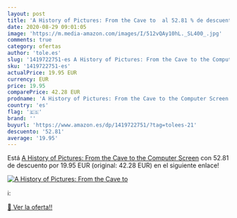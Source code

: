 ```yaml
---
layout: post
title: 'A History of Pictures: From the Cave to  al 52.81 % de descuento'
date: 2020-08-29 09:01:05
image: 'https://m.media-amazon.com/images/I/512vQAy10hL._SL400_.jpg'
comments: true
category: ofertas
author: 'tole.es'
slug: '1419722751-es A History of Pictures: From the Cave to the Computer Screen'
sku: '1419722751-es'
actualPrice: 19.95 EUR
currency: EUR
price: 19.95
comparePrice: 42.28 EUR
prodname: 'A History of Pictures: From the Cave to the Computer Screen'
country: 'es'
flag: '🇪🇸'
brand: ''
buyurl: 'https://www.amazon.es/dp/1419722751/?tag=tolees-21'
descuento: '52.81'
average: '19.95'
---
```


Está [A History of Pictures: From the Cave to the Computer Screen](https://www.amazon.es/dp/1419722751/?tag=tolees-21) con 52.81 de descuento por 19.95 EUR (original: 42.28 EUR) en el siguiente enlace!

[![A History of Pictures: From the Cave to ](https://m.media-amazon.com/images/I/512vQAy10hL._SL400_.jpg)](https://www.amazon.es/dp/1419722751/?tag=tolees-21)

ℹ️:


[🛒 Ver la oferta!!](https://www.amazon.es/dp/1419722751/?tag=tolees-21)
